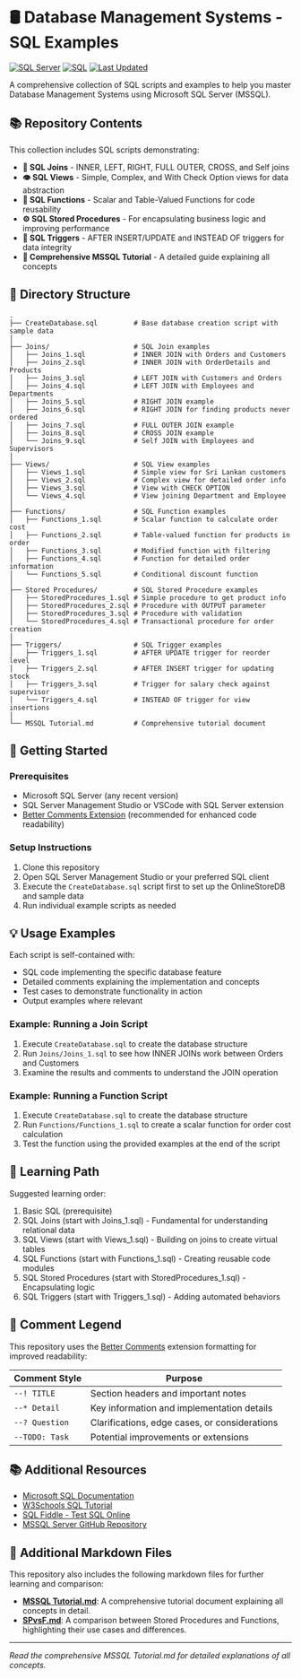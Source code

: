 # 🛢️ Database Management Systems - SQL Examples

[![SQL Server](https://img.shields.io/badge/SQL%20Server-CC2927?style=for-the-badge&logo=microsoft-sql-server&logoColor=white)](https://www.microsoft.com/en-us/sql-server)
[![SQL](https://img.shields.io/badge/SQL-4479A1?style=for-the-badge&logo=sql&logoColor=white)](https://en.wikipedia.org/wiki/SQL)
[![Last Updated](https://img.shields.io/badge/Last%20Updated-April%202025-brightgreen?style=for-the-badge)](https://github.com/RandithaK/MSSQL_Tutorial)

A comprehensive collection of SQL scripts and examples to help you master Database Management Systems using Microsoft SQL Server (MSSQL).

## 📚 Repository Contents

This collection includes SQL scripts demonstrating:

- **🔄 SQL Joins** - INNER, LEFT, RIGHT, FULL OUTER, CROSS, and Self joins
- **👁️ SQL Views** - Simple, Complex, and With Check Option views for data abstraction
- **🧮 SQL Functions** - Scalar and Table-Valued Functions for code reusability
- **⚙️ SQL Stored Procedures** - For encapsulating business logic and improving performance
- **🔔 SQL Triggers** - AFTER INSERT/UPDATE and INSTEAD OF triggers for data integrity
- **📖 Comprehensive MSSQL Tutorial** - A detailed guide explaining all concepts

## 📂 Directory Structure

```
.
├── CreateDatabase.sql         # Base database creation script with sample data
│
├── Joins/                     # SQL Join examples
│   ├── Joins_1.sql            # INNER JOIN with Orders and Customers
│   ├── Joins_2.sql            # INNER JOIN with OrderDetails and Products
│   ├── Joins_3.sql            # LEFT JOIN with Customers and Orders
│   ├── Joins_4.sql            # LEFT JOIN with Employees and Departments
│   ├── Joins_5.sql            # RIGHT JOIN example
│   ├── Joins_6.sql            # RIGHT JOIN for finding products never ordered
│   ├── Joins_7.sql            # FULL OUTER JOIN example
│   ├── Joins_8.sql            # CROSS JOIN example
│   └── Joins_9.sql            # Self JOIN with Employees and Supervisors
│
├── Views/                     # SQL View examples
│   ├── Views_1.sql            # Simple view for Sri Lankan customers
│   ├── Views_2.sql            # Complex view for detailed order info
│   ├── Views_3.sql            # View with CHECK OPTION
│   └── Views_4.sql            # View joining Department and Employee
│
├── Functions/                 # SQL Function examples
│   ├── Functions_1.sql        # Scalar function to calculate order cost
│   ├── Functions_2.sql        # Table-valued function for products in order
│   ├── Functions_3.sql        # Modified function with filtering
│   ├── Functions_4.sql        # Function for detailed order information
│   └── Functions_5.sql        # Conditional discount function
│
├── Stored Procedures/         # SQL Stored Procedure examples
│   ├── StoredProcedures_1.sql # Simple procedure to get product info
│   ├── StoredProcedures_2.sql # Procedure with OUTPUT parameter
│   ├── StoredProcedures_3.sql # Procedure with validation
│   └── StoredProcedures_4.sql # Transactional procedure for order creation
│
├── Triggers/                  # SQL Trigger examples
│   ├── Triggers_1.sql         # AFTER UPDATE trigger for reorder level
│   ├── Triggers_2.sql         # AFTER INSERT trigger for updating stock
│   ├── Triggers_3.sql         # Trigger for salary check against supervisor
│   └── Triggers_4.sql         # INSTEAD OF trigger for view insertions
│
└── MSSQL Tutorial.md          # Comprehensive tutorial document
```

## 🚀 Getting Started

### Prerequisites

- Microsoft SQL Server (any recent version)
- SQL Server Management Studio or VSCode with SQL Server extension
- [Better Comments Extension](https://marketplace.visualstudio.com/items?itemName=aaron-bond.better-comments) (recommended for enhanced code readability)

### Setup Instructions

1. Clone this repository
2. Open SQL Server Management Studio or your preferred SQL client
3. Execute the `CreateDatabase.sql` script first to set up the OnlineStoreDB and sample data
4. Run individual example scripts as needed

## 💡 Usage Examples

Each script is self-contained with:
- SQL code implementing the specific database feature
- Detailed comments explaining the implementation and concepts
- Test cases to demonstrate functionality in action
- Output examples where relevant

### Example: Running a Join Script

1. Execute `CreateDatabase.sql` to create the database structure
2. Run `Joins/Joins_1.sql` to see how INNER JOINs work between Orders and Customers
3. Examine the results and comments to understand the JOIN operation

### Example: Running a Function Script

1. Execute `CreateDatabase.sql` to create the database structure
2. Run `Functions/Functions_1.sql` to create a scalar function for order cost calculation
3. Test the function using the provided examples at the end of the script

## 🧠 Learning Path

Suggested learning order:

1. Basic SQL (prerequisite)
2. SQL Joins (start with Joins_1.sql) - Fundamental for understanding relational data
3. SQL Views (start with Views_1.sql) - Building on joins to create virtual tables
4. SQL Functions (start with Functions_1.sql) - Creating reusable code modules
5. SQL Stored Procedures (start with StoredProcedures_1.sql) - Encapsulating logic
6. SQL Triggers (start with Triggers_1.sql) - Adding automated behaviors

## 📝 Comment Legend

This repository uses the [Better Comments](https://marketplace.visualstudio.com/items?itemName=aaron-bond.better-comments) extension formatting for improved readability:

| Comment Style | Purpose |
|---------------|---------|
| `--! TITLE` | Section headers and important notes |
| `--* Detail` | Key information and implementation details |
| `--? Question` | Clarifications, edge cases, or considerations |
| `--TODO: Task` | Potential improvements or extensions |

## 📚 Additional Resources

- [Microsoft SQL Documentation](https://docs.microsoft.com/en-us/sql/)
- [W3Schools SQL Tutorial](https://www.w3schools.com/sql/)
- [SQL Fiddle - Test SQL Online](http://sqlfiddle.com/)
- [MSSQL Server GitHub Repository](https://github.com/microsoft/mssql-server)

## 📖 Additional Markdown Files

This repository also includes the following markdown files for further learning and comparison:

- **[MSSQL Tutorial.md](./MSSQL%20Tutorial.md)**: A comprehensive tutorial document explaining all concepts in detail.
- **[SPvsF.md](./SPvsF.md)**: A comparison between Stored Procedures and Functions, highlighting their use cases and differences.

---

*Read the comprehensive MSSQL Tutorial.md for detailed explanations of all concepts.*
